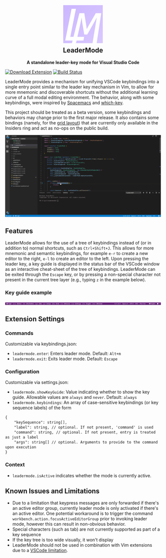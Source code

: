 <h2 align="center"><img src="assets/logo_128.png" height="128"><br>LeaderMode</h2>
<p align="center"><strong>A standalone leader-key mode for Visual Studio Code</strong></p>

[![Download Extension](https://vsmarketplacebadge.apphb.com/version/michaelgriscom.leadermode.svg)](https://marketplace.visualstudio.com/items?itemName=michaelgriscom.leadermode)
[![Build Status](https://travis-ci.com/michaelgriscom/LeaderMode.svg?branch=master)](https://travis-ci.com/michaelgriscom/LeaderMode)


LeaderMode provides a mechanism for unifying VSCode keybindings into a single entry point
similar to the leader key mechanism in Vim, to allow for more mnemonic and discoverable
shortcuts without the additional learning curve of a full modal editing environment. The
behavior, along with some keybindings, were inspired by [Spacemacs](http://spacemacs.org)
and [which-key](https://github.com/justbur/emacs-which-key).

This project should be treated as a beta version, some keybindings and behaviors may change
prior to the first major release. It also contains some bindings (namely, for the
[grid layout](https://code.visualstudio.com/updates/v1_24#_editor-grid-layout)) that are currently only available in the Insiders ring and act as no-ops on the public build.

![Usage Animation](./assets/usage_animation.gif)

## Features
LeaderMode allows for the use of a tree of keybindings instead of (or in addition to) normal shortcuts, such as `Ctrl+Shift+J`.
This allows for more mnemonic and semantic keybindings, for example `e-r` to create a new editor to the right, `e-l`
to create an editor to the left. Upon pressing the leader key, a key guide is displayed in the status bar of the
VSCode window as an interactive cheat-sheet of the tree of keybindings. LeaderMode can be exited through the `Escape` key, or by pressing a non-special character not present in the current tree layer (e.g., typing `z` in the example below).

### Key guide example
![Key Guide](./assets/key_guide.png)

## Extension Settings

### Commands
Customizable via keybindings.json:
* `leadermode.enter`: Enters leader mode. Default: `Alt+m`
* `leadermode.exit`: Exits leader mode. Default: `Escape`

### Configuration
Customizable via settings.json:
* `leadermode.showKeyGuide`: Value indicating whether to show the key guide. Allowable values are `always` and `never`. Default: `always`
* `leadermode.keybindings`: An array of case-sensitive keybindings (or key sequence labels) of the form
```
{
    "keySequence": string[],
    "label": string, // optional. If not present, 'command' is used
    "command": string, // optional. If not present, entry is treated as just a label
    "args": string[] // optional. Arguments to provide to the command upon execution
}
```

### Context
* `leadermode.isActive` indicates whether the mode is currently active.

## Known Issues and Limitations

* Due to a limitation that keypress messages are only forwarded if there's an active editor group,
currently leader mode is only activated if there's an active editor. One potential workaround
is to trigger the command `workbench.action.focusActiveEditorGroup` prior to invoking leader mode, however this can result in non-obvious behavior.
* Special characters (such as tab) are not currently supported as part of a key sequence
* If the key tree is too wide visually, it won't display
* LeaderMode should not be used in combination with Vim extensions due to a [VSCode limitation](https://github.com/Microsoft/vscode/issues/13441).